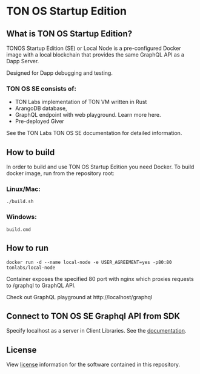 # TON OS Startup Edition

## What is TON OS Startup Edition?

TONOS Startup Edition (SE) or Local Node is a pre-configured Docker image with a local blockchain that provides the same GraphQL API as a Dapp Server.

Designed for Dapp debugging and testing.

### TON OS SE consists of:

* TON Labs implementation of TON VM written in Rust
* ArangoDB database,
* GraphQL endpoint with web playground. Learn more here.
* Pre-deployed Giver

See the TON Labs TON OS SE documentation for detailed information.

## How to build

In order to build and use TON OS Startup Edition you need Docker.
To build docker image, run from the repository root:

### Linux/Mac:
```commandline
./build.sh
```

### Windows:
```commandline
build.cmd
```

## How to run

```commandline
docker run -d --name local-node -e USER_AGREEMENT=yes -p80:80 tonlabs/local-node
```

Container exposes the specified 80 port with nginx which proxies requests to /graphql to GraphQL API.

Check out GraphQL playground at http://localhost/graphql

## Connect to TON OS SE Graphql API from SDK

Specify localhost as a server in Client Libraries. See the [documentation](https://docs.ton.dev/86757ecb2/p/5328db-tonclient).

## License

View [license](https://github.com/tonlabs/TON-SDK/blob/master/LICENSE) information for the software contained in this repository.